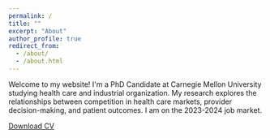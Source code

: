 ```yaml
---
permalink: /
title: ""
excerpt: "About"
author_profile: true
redirect_from: 
  - /about/
  - /about.html
---
```


Welcome to my website! I'm a PhD Candidate at Carnegie Mellon University studying health care and industrial organization. My research explores the relationships between competition in health care markets, provider decision-making, and patient outcomes. I am on the 2023-2024 job market. 

[Download CV](http://shruthi-venkatesh.github.io/files/Shruthi_Venkatesh_CV_Oct2023.pdf)